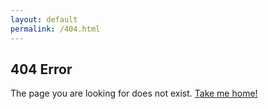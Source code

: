 ```yaml
---
layout: default
permalink: /404.html 
---
```


## 404 Error
  The page you are looking for does not exist. [Take me home!](/)